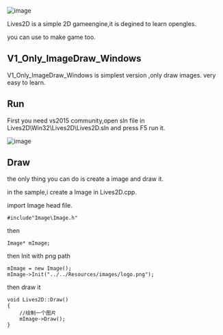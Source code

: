 ![image](https://github.com/ThisisGame/Lives2D/blob/master/Docs/Logo.png)


Lives2D is a simple 2D gameengine,it is degined to learn opengles.

you can use to make game too.


## V1_Only_ImageDraw_Windows

V1_Only_ImageDraw_Windows is simplest version ,only draw images. very easy to learn.



## Run

First you need vs2015 community,open sln file in  Lives2D\Win32\Lives2D\Lives2D.sln and press F5 run it.

![image](https://github.com/ThisisGame/Lives2D/blob/V1_Only_ImageDraw_Windows/Docs/drawimage.png)

## Draw

the only thing you can do is create a image and draw it.

in the sample,i create a Image in Lives2D.cpp.

import Image head file.
```
#include"Image\Image.h"
```

then 

```
Image* mImage;
```

then Init with png path

```
mImage = new Image();
mImage->Init("../../Resources/images/logo.png");
```

then draw it

```
void Lives2D::Draw()
{
	//绘制一个图片
	mImage->Draw();
}
```

